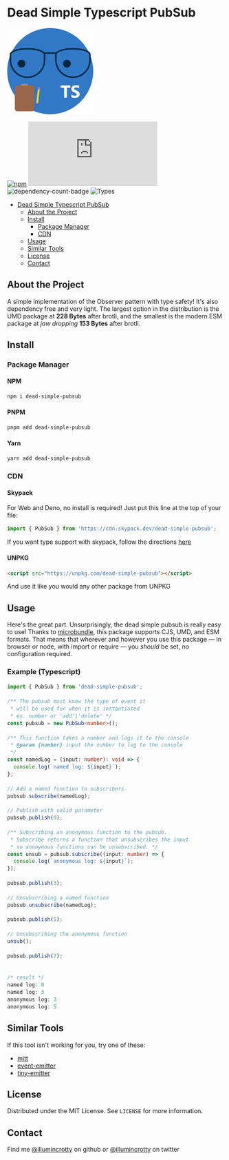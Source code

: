 # Dead Simple Typescript PubSub

<!-- PROJECT LOGO -->
<img src="./logo.png" alt="logo" width="200"/>

<!-- Shields -->
[![npm](https://img.shields.io/npm/l/dead-simple-pubsub.svg)](https://www.npmjs.org/package/dead-simple-pubsub)
![size-badge](https://img.badgesize.io/https:/unpkg.com/dead-simple-pubsub/dist/index.modern.js?compression=brotli)
![dependency-count-badge](https://badgen.net/bundlephobia/dependency-count/dead-simple-pubsub)
![Types](https://badgen.net/npm/types/dead-simple-color-picker)

- [Dead Simple Typescript PubSub](#dead-simple-typescript-pubsub)
  - [About the Project](#about-the-project)
  - [Install](#install)
    - [Package Manager](#package-manager)
    - [CDN](#cdn)
  - [Usage](#usage)
  - [Similar Tools](#similar-tools)
  - [License](#license)
  - [Contact](#contact)
  
## About the Project

A simple implementation of the Observer pattern with type safety! It's also dependency free and very light. The largest option in the distribution is the UMD package at **228 Bytes** after brotli, and the smallest is the modern ESM package at *jaw dropping* **153 Bytes** after brotli.

## Install

### Package Manager

#### NPM <!-- omit in TOC -->

```sh
npm i dead-simple-pubsub
```

#### PNPM <!-- omit in TOC -->

```sh
pnpm add dead-simple-pubsub
```

#### Yarn <!-- omit in TOC -->

```sh
yarn add dead-simple-pubsub
```

### CDN

#### Skypack <!-- omit in TOC -->

For Web and Deno, no install is required! Just put this line at the top of your file:

```typescript
import { PubSub } from 'https://cdn.skypack.dev/dead-simple-pubsub';
```

If you want type support with skypack, follow the directions [here]('https://docs.skypack.dev/skypack-cdn/code/javascript#using-skypack-urls-in-typescript')

#### UNPKG <!-- omit in TOC -->

```html
<script src="https://unpkg.com/dead-simple-pubsub"></script>
```

And use it like you would any other package from UNPKG

## Usage

Here's the great part. Unsurprisingly, the dead simple pubsub is really easy to use!
Thanks to [microbundle](https://github.com/developit/microbundle), this package supports CJS, UMD, and ESM formats.
That means that wherever and however you use this package — in browser or node, with import or require — you *should* be set, no configuration required.

### Example (Typescript) <!-- omit in TOC -->

```typescript
import { PubSub } from 'dead-simple-pubsub';

/** The pubsub must know the type of event it
 * will be used for when it is instantiated
 * ex. number or 'add'|'delete' */
const pubsub = new PubSub<number>();

/** This function takes a number and logs it to the console
 * @param {number} input the number to log to the console
 */
const namedLog = (input: number): void => {
  console.log(`named log: ${input}`);
};

// Add a named function to subscribers
pubsub.subscribe(namedLog);

// Publish with valid parameter
pubsub.publish(0);

/** Subscribing an anonymous function to the pubsub.
 * Subscribe returns a function that unsubscribes the input
 * so anonymous functions can be unsubscribed. */
const unsub = pubsub.subscribe((input: number) => {
  console.log(`anonymous log: ${input}`);
});

pubsub.publish(3);

// Unsubscribing a named function
pubsub.unsubscribe(namedLog);

pubsub.publish(5);

// Unsubscribing the anonymous function
unsub();

pubsub.publish(7);


/* result */
named log: 0
named log: 3
anonymous log: 3
anonymous log: 5
```

## Similar Tools

If this tool isn't working for you, try one of these:

- [mitt](https://github.com/developit/mitt)
- [event-emitter](https://github.com/medikoo/event-emitter#readme)
- [tiny-emitter](https://github.com/scottcorgan/tiny-emitter#readme)

<!-- LICENSE -->
## License

Distributed under the MIT License. See `LICENSE` for more information.

## Contact

Find me [@illumincrotty](https://github.com/illumincrotty) on github or [@illumincrotty](https://twitter.com/illumincrotty) on twitter
